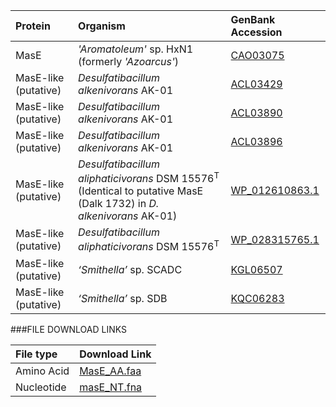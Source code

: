 Protein | Organism | GenBank Accession |
 :--- | :--- | :--- |
| MasE | _'Aromatoleum'_ sp. HxN1 (formerly _'Azoarcus'_) | [CAO03075](http://www.ncbi.nlm.nih.gov/protein/CAO03075) |
| MasE-like (putative) | *Desulfatibacillum alkenivorans* AK-01 | [ACL03429](http://www.ncbi.nlm.nih.gov/protein/ACL03429) |
| MasE-like (putative) | *Desulfatibacillum alkenivorans* AK-01 | [ACL03890](http://www.ncbi.nlm.nih.gov/protein/ACL03890) |
| MasE-like (putative) | *Desulfatibacillum alkenivorans* AK-01 | [ACL03896](http://www.ncbi.nlm.nih.gov/protein/ACL03896) |
| MasE-like (putative) | *Desulfatibacillum aliphaticivorans* DSM 15576<sup>T</sup> (Identical to putative MasE (Dalk 1732) in _D. alkenivorans_ AK-01) | [WP_012610863.1](http://www.ncbi.nlm.nih.gov/protein/WP_012610863.1) |
| MasE-like (putative) | *Desulfatibacillum aliphaticivorans* DSM 15576<sup>T</sup> | [WP_028315765.1](http://www.ncbi.nlm.nih.gov/protein/WP_028315765.1) |
| MasE-like (putative) | *‘Smithella’* sp.  SCADC | [KGL06507](http://www.ncbi.nlm.nih.gov/protein/KGL06507) |
| MasE-like (putative) | *‘Smithella’* sp.  SDB | [KQC06283](http://www.ncbi.nlm.nih.gov/protein/KQC06283) |

###FILE DOWNLOAD LINKS

 File type | Download Link |
 :--- | :---------- | 
| Amino Acid | [MasE_AA.faa](amino_acid/AssE_AA.faa) |
| Nucleotide | [masE_NT.fna](nucleotide/assE_NT.fna) |

